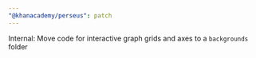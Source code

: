 ```yaml
---
"@khanacademy/perseus": patch
---
```


Internal: Move code for interactive graph grids and axes to a `backgrounds` folder
